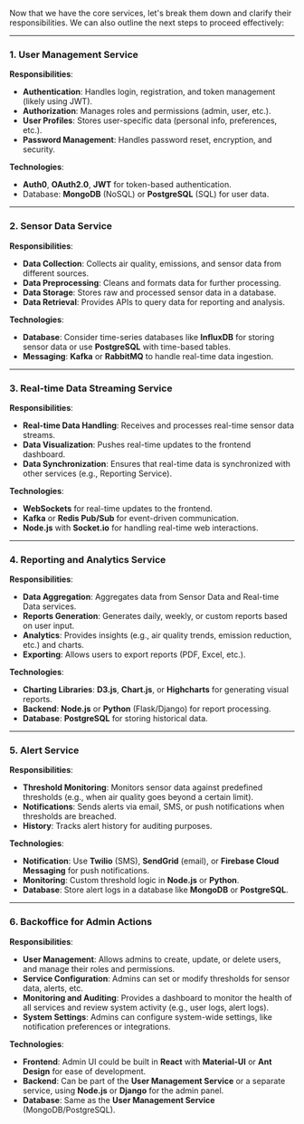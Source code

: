 Now that we have the core services, let's break them down and clarify their responsibilities. We can also outline the next steps to proceed effectively:

---

### **1. User Management Service**
   **Responsibilities**:
   - **Authentication**: Handles login, registration, and token management (likely using JWT).
   - **Authorization**: Manages roles and permissions (admin, user, etc.).
   - **User Profiles**: Stores user-specific data (personal info, preferences, etc.).
   - **Password Management**: Handles password reset, encryption, and security.
   
   **Technologies**: 
   - **Auth0**, **OAuth2.0**, **JWT** for token-based authentication.
   - Database: **MongoDB** (NoSQL) or **PostgreSQL** (SQL) for user data.

---

### **2. Sensor Data Service**
   **Responsibilities**:
   - **Data Collection**: Collects air quality, emissions, and sensor data from different sources.
   - **Data Preprocessing**: Cleans and formats data for further processing.
   - **Data Storage**: Stores raw and processed sensor data in a database.
   - **Data Retrieval**: Provides APIs to query data for reporting and analysis.

   **Technologies**: 
   - **Database**: Consider time-series databases like **InfluxDB** for storing sensor data or use **PostgreSQL** with time-based tables.
   - **Messaging**: **Kafka** or **RabbitMQ** to handle real-time data ingestion.

---

### **3. Real-time Data Streaming Service**
   **Responsibilities**:
   - **Real-time Data Handling**: Receives and processes real-time sensor data streams.
   - **Data Visualization**: Pushes real-time updates to the frontend dashboard.
   - **Data Synchronization**: Ensures that real-time data is synchronized with other services (e.g., Reporting Service).

   **Technologies**:
   - **WebSockets** for real-time updates to the frontend.
   - **Kafka** or **Redis Pub/Sub** for event-driven communication.
   - **Node.js** with **Socket.io** for handling real-time web interactions.

---

### **4. Reporting and Analytics Service**
   **Responsibilities**:
   - **Data Aggregation**: Aggregates data from Sensor Data and Real-time Data services.
   - **Reports Generation**: Generates daily, weekly, or custom reports based on user input.
   - **Analytics**: Provides insights (e.g., air quality trends, emission reduction, etc.) and charts.
   - **Exporting**: Allows users to export reports (PDF, Excel, etc.).
   
   **Technologies**:
   - **Charting Libraries**: **D3.js**, **Chart.js**, or **Highcharts** for generating visual reports.
   - **Backend**: **Node.js** or **Python** (Flask/Django) for report processing.
   - **Database**: **PostgreSQL** for storing historical data.

---

### **5. Alert Service**
   **Responsibilities**:
   - **Threshold Monitoring**: Monitors sensor data against predefined thresholds (e.g., when air quality goes beyond a certain limit).
   - **Notifications**: Sends alerts via email, SMS, or push notifications when thresholds are breached.
   - **History**: Tracks alert history for auditing purposes.
   
   **Technologies**:
   - **Notification**: Use **Twilio** (SMS), **SendGrid** (email), or **Firebase Cloud Messaging** for push notifications.
   - **Monitoring**: Custom threshold logic in **Node.js** or **Python**.
   - **Database**: Store alert logs in a database like **MongoDB** or **PostgreSQL**.

---

### **6. Backoffice for Admin Actions**
   **Responsibilities**:
   - **User Management**: Allows admins to create, update, or delete users, and manage their roles and permissions.
   - **Service Configuration**: Admins can set or modify thresholds for sensor data, alerts, etc.
   - **Monitoring and Auditing**: Provides a dashboard to monitor the health of all services and review system activity (e.g., user logs, alert logs).
   - **System Settings**: Admins can configure system-wide settings, like notification preferences or integrations.

   **Technologies**:
   - **Frontend**: Admin UI could be built in **React** with **Material-UI** or **Ant Design** for ease of development.
   - **Backend**: Can be part of the **User Management Service** or a separate service, using **Node.js** or **Django** for the admin panel.
   - **Database**: Same as the **User Management Service** (MongoDB/PostgreSQL).
